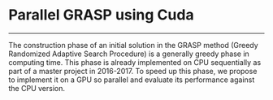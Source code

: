 <h1>Parallel GRASP using Cuda</h1>
<hr>
<p>The construction phase of an initial solution in the GRASP method (Greedy Randomized Adaptive Search Procedure) is a generally greedy phase in computing time. This phase is already implemented on CPU sequentially as part of a master project in 2016-2017. To speed up this phase, we propose to implement it on a GPU so parallel and evaluate its performance against the CPU version.</p>